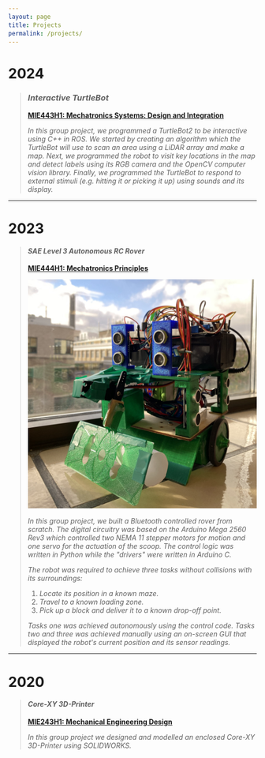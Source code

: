 ```yaml
---
layout: page
title: Projects
permalink: /projects/
---
```


# 2024

>### ***Interactive TurtleBot***
>
>[**MIE443H1: Mechatronics Systems: Design and Integration**](https://engineering.calendar.utoronto.ca/course/mie443h1)
>
>*In this group project, we programmed a TurtleBot2 to be interactive using C++ in ROS. We started by creating an algorithm which the TurtleBot will use to scan an area using a LiDAR array and make a map. Next, we programmed the robot to visit key locations in the map and detect labels using its RGB camera and the OpenCV computer vision library. Finally, we programmed the TurtleBot to respond to external stimuli (e.g. hitting it or picking it up) using sounds and its display.*

---

# 2023

>#### ***SAE Level 3 Autonomous RC Rover***
>
>[**MIE444H1: Mechatronics Principles**](https://engineering.calendar.utoronto.ca/course/mie444h1)
>
>![MIE444 Rover](https://raw.githubusercontent.com/Brendan-Lobo/Brendan-Lobo.github.io/main/assets/MIE444/TapeBot-SunShot.jpg)
>
>*In this group project, we built a Bluetooth controlled rover from scratch. The digital circuitry was based on the Arduino Mega 2560 Rev3 which controlled two NEMA 11 stepper motors for motion and one servo for the actuation of the scoop. The control logic was written in Python while the "drivers" were written in Arduino C.*
>
>*The robot was required to achieve three tasks without collisions with its surroundings:*
>
>1. *Locate its position in a known maze.*
>2. *Travel to a known loading zone.*
>3. *Pick up a block and deliver it to a known drop-off point.*
>
>*Tasks one was achieved autonomously using the control code. Tasks two and three was achieved manually using an on-screen GUI that displayed the robot's current position and its sensor readings.*

---

# 2020

>#### ***Core-XY 3D-Printer***
>
>[**MIE243H1: Mechanical Engineering Design**](https://engineering.calendar.utoronto.ca/course/mie243h1)
>
>*In this group project we designed and modelled an enclosed Core-XY 3D-Printer using SOLIDWORKS.*
